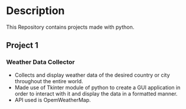 # Description
This Repository contains projects made with python.

## Project 1
### Weather Data Collector
- Collects and display weather data of the desired country or city throughout the entire world.
- Made use of Tkinter module of python to create a GUI application in order to interact with it and display the data in a formatted manner.
- API used is OpemWeatherMap.
